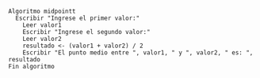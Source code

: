     Algoritmo midpointt
      Escribir "Ingrese el primer valor:"
        Leer valor1
        Escribir "Ingrese el segundo valor:"
        Leer valor2
        resultado <- (valor1 + valor2) / 2
        Escribir "El punto medio entre ", valor1, " y ", valor2, " es: ", resultado
    Fin algoritmo
